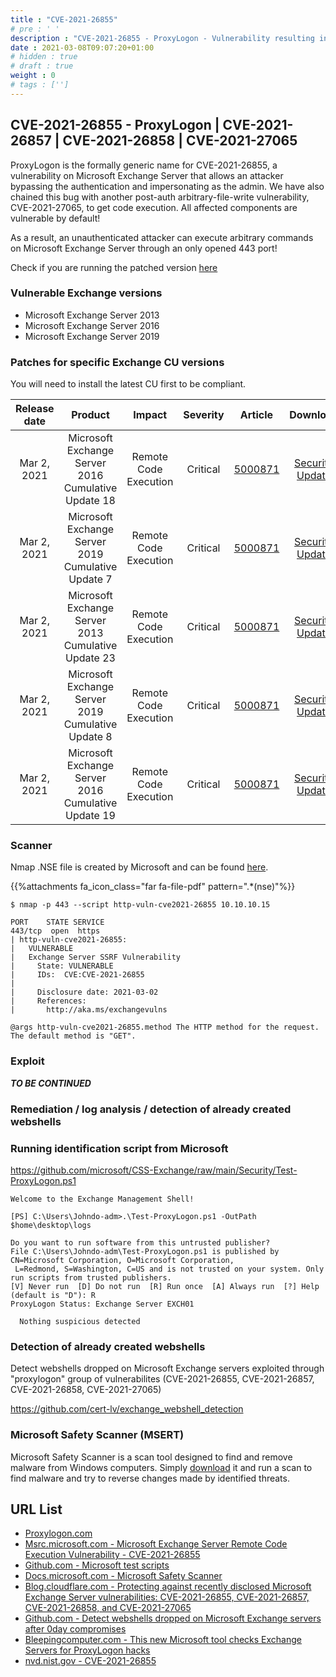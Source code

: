 ```yaml
---
title : "CVE-2021-26855"
# pre : ' '
description : "CVE-2021-26855 - ProxyLogon - Vulnerability resulting in unauthenticated remote code execution through only port 443."
date : 2021-03-08T09:07:20+01:00
# hidden : true
# draft : true
weight : 0
# tags : ['']
---
```


## CVE-2021-26855 - ProxyLogon | CVE-2021-26857 | CVE-2021-26858 | CVE-2021-27065

ProxyLogon is the formally generic name for CVE-2021-26855, a vulnerability on Microsoft Exchange Server that allows an attacker bypassing the authentication and impersonating as the admin. We have also chained this bug with another post-auth arbitrary-file-write vulnerability, CVE-2021-27065, to get code execution. All affected components are vulnerable by default!

As a result, an unauthenticated attacker can execute arbitrary commands on Microsoft Exchange Server through an only opened 443 port!

Check if you are running the patched version [here](https://eightwone.com/references/versions-builds-dates/)

### Vulnerable Exchange versions

- Microsoft Exchange Server 2013
- Microsoft Exchange Server 2016
- Microsoft Exchange Server 2019

### Patches for specific Exchange CU versions

You will need to install the latest CU first to be compliant.

| Release date | Product | Impact | Severity | Article | Download | Details
| :--------: | :----------: | :----------: | :----------: | :----------: | :----------: | :-----------: |
Mar 2, 2021 | Microsoft Exchange Server 2016 Cumulative Update 18 | Remote Code Execution | Critical | [5000871](https://support.microsoft.com/help/5000871) | [Security Update](https://www.microsoft.com/download/details.aspx?familyid=192fa60f-664a-4f3e-b19f-e295135e469b) | [CVE-2021-26855](https://msrc.microsoft.com/update-guide/vulnerability/CVE-2021-26855)
Mar 2, 2021 | Microsoft Exchange Server 2019 Cumulative Update 7 | Remote Code Execution | Critical | [5000871](https://support.microsoft.com/help/5000871) | [Security Update](https://www.microsoft.com/download/details.aspx?familyid=2aadda14-b8aa-4370-a492-0a6818facce8) | [CVE-2021-26855](https://msrc.microsoft.com/update-guide/vulnerability/CVE-2021-26855)
Mar 2, 2021 | Microsoft Exchange Server 2013 Cumulative Update 23 | Remote Code Execution | Critical | [5000871](https://support.microsoft.com/help/5000871) | [Security Update](https://www.microsoft.com/download/details.aspx?familyid=1255ecd7-b187-4839-96c9-1fc5e05df7b6) | [CVE-2021-26855](https://msrc.microsoft.com/update-guide/vulnerability/CVE-2021-26855)
Mar 2, 2021 | Microsoft Exchange Server 2019 Cumulative Update 8 | Remote Code Execution | Critical | [5000871](https://support.microsoft.com/help/5000871) | [Security Update](https://www.microsoft.com/download/details.aspx?familyid=18c75641-e53d-4979-8d5e-29a80674e41f) | [CVE-2021-26855](https://msrc.microsoft.com/update-guide/vulnerability/CVE-2021-26855)
Mar 2, 2021 | Microsoft Exchange Server 2016 Cumulative Update 19 | Remote Code Execution | Critical | [5000871](https://support.microsoft.com/help/5000871) | [Security Update](https://www.microsoft.com/download/details.aspx?familyid=31211a48-0cef-462e-bb11-c36440f80bb3) | [CVE-2021-26855](https://msrc.microsoft.com/update-guide/vulnerability/CVE-2021-26855)

### Scanner

Nmap .NSE file is created by Microsoft and can be found [here](https://github.com/microsoft/CSS-Exchange/blob/main/Security/http-vuln-cve2021-26855.nse).

{{%attachments fa_icon_class="far fa-file-pdf" pattern=".*(nse)"%}}

```plain
$ nmap -p 443 --script http-vuln-cve2021-26855 10.10.10.15

PORT    STATE SERVICE
443/tcp  open  https
| http-vuln-cve2021-26855:
|   VULNERABLE
|   Exchange Server SSRF Vulnerability
|     State: VULNERABLE
|     IDs:  CVE:CVE-2021-26855
|
|     Disclosure date: 2021-03-02
|     References:
|       http://aka.ms/exchangevulns

@args http-vuln-cve2021-26855.method The HTTP method for the request. The default method is "GET".
```

### Exploit

***TO BE CONTINUED***

### Remediation / log analysis / detection of already created webshells

### Running identification script from Microsoft

<https://github.com/microsoft/CSS-Exchange/raw/main/Security/Test-ProxyLogon.ps1>

```plain
Welcome to the Exchange Management Shell!

[PS] C:\Users\Johndo-adm>.\Test-ProxyLogon.ps1 -OutPath $home\desktop\logs

Do you want to run software from this untrusted publisher?
File C:\Users\Johndo-adm\Test-ProxyLogon.ps1 is published by CN=Microsoft Corporation, O=Microsoft Corporation,
 L=Redmond, S=Washington, C=US and is not trusted on your system. Only run scripts from trusted publishers.
[V] Never run  [D] Do not run  [R] Run once  [A] Always run  [?] Help (default is "D"): R
ProxyLogon Status: Exchange Server EXCH01
  
  Nothing suspicious detected
```

### Detection of already created webshells

Detect webshells dropped on Microsoft Exchange servers exploited through "proxylogon" group of vulnerabilites (CVE-2021-26855, CVE-2021-26857, CVE-2021-26858, CVE-2021-27065)

<https://github.com/cert-lv/exchange_webshell_detection>  

### Microsoft Safety Scanner (MSERT)

Microsoft Safety Scanner is a scan tool designed to find and remove malware from Windows computers. Simply [download](https://docs.microsoft.com/en-us/windows/security/threat-protection/intelligence/safety-scanner-download) it and run a scan to find malware and try to reverse changes made by identified threats.

## URL List

- [Proxylogon.com](https://proxylogon.com/)
- [Msrc.microsoft.com - Microsoft Exchange Server Remote Code Execution Vulnerability - CVE-2021-26855](https://msrc.microsoft.com/update-guide/vulnerability/CVE-2021-26855)
- [Github.com - Microsoft test scripts](https://github.com/microsoft/CSS-Exchange/tree/main/Security)
- [Docs.microsoft.com - Microsoft Safety Scanner](https://docs.microsoft.com/en-us/windows/security/threat-protection/intelligence/safety-scanner-download)
- [Blog.cloudflare.com - Protecting against recently disclosed Microsoft Exchange Server vulnerabilities: CVE-2021-26855, CVE-2021-26857, CVE-2021-26858, and CVE-2021-27065](https://blog.cloudflare.com/protecting-against-microsoft-exchange-server-cves/)
- [Github.com - Detect webshells dropped on Microsoft Exchange servers after 0day compromises](https://github.com/cert-lv/exchange_webshell_detection)
- [Bleepingcomputer.com - This new Microsoft tool checks Exchange Servers for ProxyLogon hacks](https://www.bleepingcomputer.com/news/microsoft/this-new-microsoft-tool-checks-exchange-servers-for-proxylogon-hacks/)
- [nvd.nist.gov - CVE-2021-26855](https://nvd.nist.gov/vuln/detail/CVE-2021-26855)
